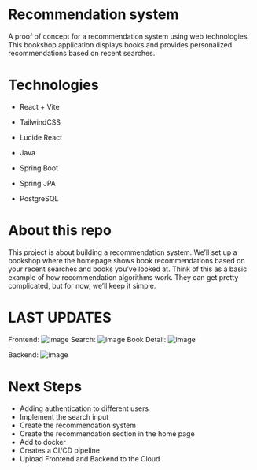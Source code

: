 # Recommendation system
A proof of concept for a recommendation system using web technologies. This bookshop application displays books and provides personalized recommendations based on recent searches.

# Technologies
 - React + Vite
 - TailwindCSS
 - Lucide React

 - Java
 - Spring Boot
 - Spring JPA
 - PostgreSQL

# About this repo
This project is about building a recommendation system. We’ll set up a bookshop where the homepage shows book recommendations based on your recent searches and books you’ve looked at.
Think of this as a basic example of how recommendation algorithms work. They can get pretty complicated, but for now, we’ll keep it simple.

# LAST UPDATES
Frontend:
![image](https://github.com/user-attachments/assets/89069e78-6bc1-419e-baef-754a6c8bd67e)
Search:
![image](https://github.com/user-attachments/assets/2f3d1dc5-bb53-45d4-b12f-bf4e6e3f5325)
Book Detail:
![image](https://github.com/user-attachments/assets/d57ec268-cdef-4516-a687-1559769e344e)



Backend:
![image](https://github.com/user-attachments/assets/c5423b32-5ff7-4f0e-8c11-fa4b8c3f95ce)


# Next Steps
- Adding authentication to different users
- Implement the search input
- Create the recommendation system
- Create the recommendation section in the home page
- Add to docker
- Creates a CI/CD pipeline
- Upload Frontend and Backend to the Cloud 
